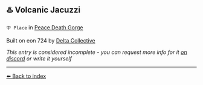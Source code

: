 ## ♨️ Volcanic Jacuzzi

`🪧 Place` in [Peace Death Gorge](../refs/peace_death_gorge.md)

Built on eon 724 by [Delta Collective](../refs/delta_collective.md)

_This entry is considered incomplete - you can request more info for it [on discord](<https://discord.com/channels/562910943848169472/1173922660489633802>) or write it yourself_


----------
[⬅️ Back to index](../refs/index.md)